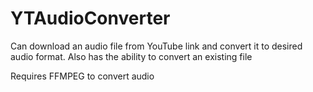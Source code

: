 # YTAudioConverter
Can download an audio file from YouTube link and convert it to desired audio format. Also has the ability to convert an existing file

Requires FFMPEG to convert audio
